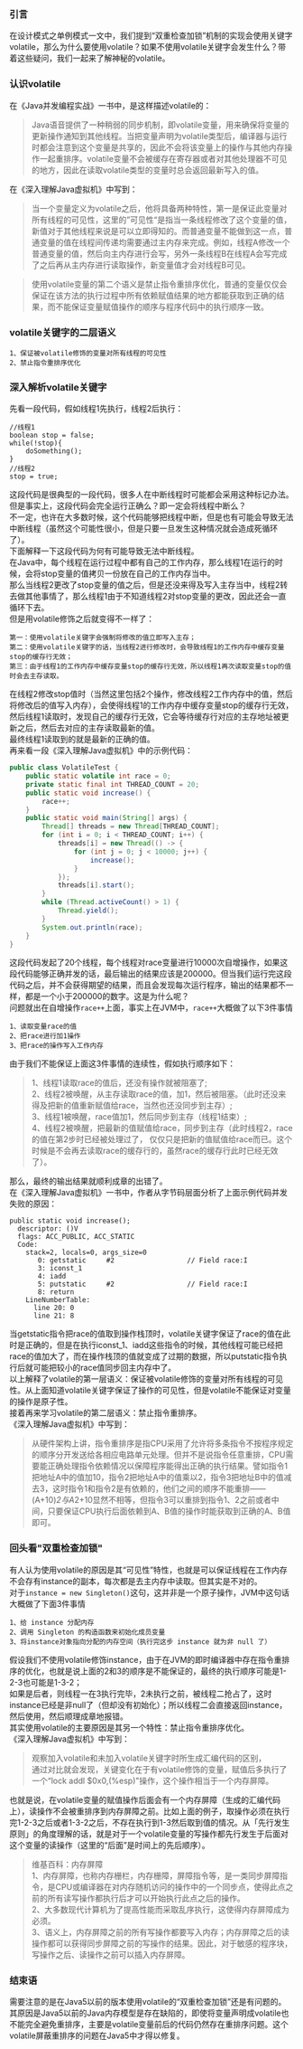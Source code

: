 ### **引言**​  
在设计模式之单例模式一文中，我们提到“双重检查加锁”机制的实现会使用关键字volatile，那么为什么要使用volatile？如果不使用volatile关键字会发生什么？带着这些疑问，我们一起来了解神秘的volatile。  
### **认识volatile**​  
在《Java并发编程实战》一书中，是这样描述volatile的：  
> Java语音提供了一种稍弱的同步机制，即volatile变量，用来确保将变量的更新操作通知到其他线程。当把变量声明为volatile类型后，编译器与运行时都会注意到这个变量是共享的，因此不会将该变量上的操作与其他内存操作一起重排序。volatile变量不会被缓存在寄存器或者对其他处理器不可见的地方，因此在读取volatile类型的变量时总会返回最新写入的值。

在《深入理解Java虚拟机》中写到：  
> 当一个变量定义为volatile之后，他将具备两种特性，第一是保证此变量对所有线程的可见性，这里的”可见性“是指当一条线程修改了这个变量的值，新值对于其他线程来说是可以立即得知的。而普通变量不能做到这一点，普通变量的值在线程间传递均需要通过主内存来完成。例如，线程A修改一个普通变量的值，然后向主内存进行会写，另外一条线程B在线程A会写完成了之后再从主内存进行读取操作，新变量值才会对线程B可见。    

> 使用volatile变量的第二个语义是禁止指令重排序优化，普通的变量仅仅会保证在该方法的执行过程中所有依赖赋值结果的地方都能获取到正确的结果，而不能保证变量赋值操作的顺序与程序代码中的执行顺序一致。
### **volatile关键字的二层语义**​  

    1、保证被volatile修饰的变量对所有线程的可见性  
    2、禁止指令重排序优化  
### **深入解析volatile关键字**​  
先看一段代码，假如线程1先执行，线程2后执行：  
```
//线程1
boolean stop = false;
while(!stop){
    doSomething();
}
//线程2
stop = true;
```
这段代码是很典型的一段代码，很多人在中断线程时可能都会采用这种标记办法。  
但是事实上，这段代码会完全运行正确么？即一定会将线程中断么？  
不一定，也许在大多数时候，这个代码能够把线程中断，但是也有可能会导致无法中断线程（虽然这个可能性很小，但是只要一旦发生这种情况就会造成死循环了）。  
下面解释一下这段代码为何有可能导致无法中断线程。  
在Java中，每个线程在运行过程中都有自己的工作内存，那么线程1在运行的时候，会将stop变量的值拷贝一份放在自己的工作内存当中。  
那么当线程2更改了stop变量的值之后，但是还没来得及写入主存当中，线程2转去做其他事情了，那么线程1由于不知道线程2对stop变量的更改，因此还会一直循环下去。  
但是用volatile修饰之后就变得不一样了：  
        
    第一：使用volatile关键字会强制将修改的值立即写入主存；  
    第二：使用volatile关键字的话，当线程2进行修改时，会导致线程1的工作内存中缓存变量stop的缓存行无效；  
    第三：由于线程1的工作内存中缓存变量stop的缓存行无效，所以线程1再次读取变量stop的值时会去主存读取。  
在线程2修改stop值时（当然这里包括2个操作，修改线程2工作内存中的值，然后将修改后的值写入内存），会使得线程1的工作内存中缓存变量stop的缓存行无效，然后线程1读取时，发现自己的缓存行无效，它会等待缓存行对应的主存地址被更新之后，然后去对应的主存读取最新的值。  
最终线程1读取到的就是最新的正确的值。  
再来看一段《深入理解Java虚拟机》中的示例代码：  
```java
public class VolatileTest {
    public static volatile int race = 0;
    private static final int THREAD_COUNT = 20;
    public static void increase() {
        race++;
    }
    public static void main(String[] args) {
        Thread[] threads = new Thread[THREAD_COUNT];
        for (int i = 0; i < THREAD_COUNT; i++) {
            threads[i] = new Thread(() -> {
                for (int j = 0; j < 10000; j++) {
                    increase();
                }
            });
            threads[i].start();
        }
        while (Thread.activeCount() > 1) {
            Thread.yield();
        }
        System.out.println(race);
    }
}
```
这段代码发起了20个线程，每个线程对race变量进行10000次自增操作，如果这段代码能够正确并发的话，最后输出的结果应该是200000。但当我们运行完这段代码之后，并不会获得期望的结果，而且会发现每次运行程序，输出的结果都不一样，都是一个小于200000的数字。这是为什么呢？  
问题就出在自增操作`race++`上面，事实上在JVM中，`race++`大概做了以下3件事情  

    1、读取变量race的值  
    2、把race进行加1操作  
    3、把race的操作写入工作内存  
由于我们不能保证上面这3件事情的连续性，假如执行顺序如下：  
> 1、线程1读取race的值后，还没有操作就被阻塞了;  
  2、线程2被唤醒，从主存读取race的值，加1，然后被阻塞。（此时还没来得及把新的值重新赋值给race，当然也还没同步到主存）;  
  3、线程1被唤醒，race值加1，然后同步到主存（线程1结束）;  
  4、线程2被唤醒，把最新的值赋值给race，同步到主存（此时线程2，race的值在第2步时已经被处理过了， 仅仅只是把新的值赋值给race而已。这个时候是不会再去读取race的缓存行的，虽然race的缓存行此时已经无效了）。  
      
那么，最终的输出结果就顺利成章的出错了。  
在《深入理解Java虚拟机》一书中，作者从字节码层面分析了上面示例代码并发失败的原因：  
```
public static void increase();
  descriptor: ()V
  flags: ACC_PUBLIC, ACC_STATIC
  Code:
    stack=2, locals=0, args_size=0
       0: getstatic     #2                  // Field race:I
       3: iconst_1
       4: iadd
       5: putstatic     #2                  // Field race:I
       8: return
    LineNumberTable:
      line 20: 0
      line 21: 8
```
当getstatic指令把race的值取到操作栈顶时，volatile关键字保证了race的值在此时是正确的，但是在执行iconst_1、iadd这些指令的时候，其他线程可能已经把race的值加大了，而在操作栈顶的值就变成了过期的数据，所以putstatic指令执行后就可能把较小的race值同步回主内存中了。  
以上解释了volatile的第一层语义：保证被volatile修饰的变量对所有线程的可见性。从上面知道volatile关键字保证了操作的可见性，但是volatile不能保证对变量的操作是原子性。  
接着再来学习volatile的第二层语义：禁止指令重排序。  
《深入理解Java虚拟机》中写到：  
> 从硬件架构上讲，指令重排序是指CPU采用了允许将多条指令不按程序规定的顺序分开发送给各相应电路单元处理。但并不是说指令任意重排，CPU需要能正确处理指令依赖情况以保障程序能得出正确的执行结果。譬如指令1把地址A中的值加10，指令2把地址A中的值乘以2，指令3把地址B中的值减去3，这时指令1和指令2是有依赖的，他们之间的顺序不能重排——(A+10)*2与A*2+10显然不相等，但指令3可以重排到指令1、2之前或者中间，只要保证CPU执行后面依赖到A、B值的操作时能获取到正确的A、B值即可。
  
### **回头看"双重检查加锁"**​  
有人认为使用volatile的原因是其“可见性”特性，也就是可以保证线程在工作内存不会存有instance的副本，每次都是去主内存中读取。但其实是不对的。  
对于`instance = new Singleton()`这句，这并非是一个原子操作，JVM中这句话大概做了下面3件事情  
    
    1、给 instance 分配内存
    2、调用 Singleton 的构造函数来初始化成员变量
    3、将instance对象指向分配的内存空间（执行完这步 instance 就为非 null 了）
假设我们不使用volatile修饰instance，由于在JVM的即时编译器中存在指令重排序的优化，也就是说上面的2和3的顺序是不能保证的，最终的执行顺序可能是1-2-3也可能是1-3-2；  
如果是后者，则线程一在3执行完毕，2未执行之前，被线程二抢占了，这时 instance已经是非null了（但却没有初始化）；所以线程二会直接返回instance，然后使用，然后顺理成章地报错。  
其实使用volatile的主要原因是其另一个特性：禁止指令重排序优化。  
《深入理解Java虚拟机》中写到：  
> 观察加入volatile和未加入volatile关键字时所生成汇编代码的区别，  
  通过对比就会发现，关键变化在于有volatile修饰的变量，赋值后多执行了一个“lock addl $0x0,(%esp)"操作，这个操作相当于一个内存屏障。
     
也就是说，在volatile变量的赋值操作后面会有一个内存屏障（生成的汇编代码上），读操作不会被重排序到内存屏障之前。比如上面的例子，取操作必须在执行完1-2-3之后或者1-3-2之后，不存在执行到1-3然后取到值的情况。从「先行发生原则」的角度理解的话，就是对于一个volatile变量的写操作都先行发生于后面对这个变量的读操作（这里的“后面”是时间上的先后顺序）。  
> 维基百科：内存屏障  
    1、内存屏障，也称内存栅栏，内存栅障，屏障指令等，是一类同步屏障指令，是CPU或编译器在对内存随机访问的操作中的一个同步点，使得此点之前的所有读写操作都执行后才可以开始执行此点之后的操作。  
    2、大多数现代计算机为了提高性能而采取乱序执行，这使得内存屏障成为必须。  
    3、语义上，内存屏障之前的所有写操作都要写入内存；内存屏障之后的读操作都可以获得同步屏障之前的写操作的结果。因此，对于敏感的程序块，写操作之后、读操作之前可以插入内存屏障。
    
### **结束语**​
需要注意的是在Java5以前的版本使用volatile的“双重检查加锁”还是有问题的。其原因是Java5以前的Java内存模型是存在缺陷的，即使将变量声明成volatile也不能完全避免重排序，主要是volatile变量前后的代码仍然存在重排序问题。这个volatile屏蔽重排序的问题在Java5中才得以修复。  

